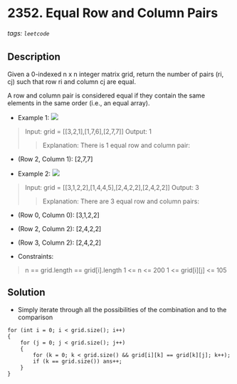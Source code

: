 # 2352. Equal Row and Column Pairs
###### tags: `leetcode`
## Description
Given a 0-indexed n x n integer matrix grid, return the number of pairs (ri, cj) such that row ri and column cj are equal.

A row and column pair is considered equal if they contain the same elements in the same order (i.e., an equal array).

- Example 1:
![](https://assets.leetcode.com/uploads/2022/06/01/ex1.jpg)

>Input: grid = [[3,2,1],[1,7,6],[2,7,7]]
Output: 1
>>Explanation: There is 1 equal row and column pair:
- (Row 2, Column 1): [2,7,7]

- Example 2:
![](https://assets.leetcode.com/uploads/2022/06/01/ex2.jpg)

>Input: grid = [[3,1,2,2],[1,4,4,5],[2,4,2,2],[2,4,2,2]]
Output: 3
>>Explanation: There are 3 equal row and column pairs:
- (Row 0, Column 0): [3,1,2,2]
- (Row 2, Column 2): [2,4,2,2]
- (Row 3, Column 2): [2,4,2,2]

- Constraints:

>n == grid.length == grid[i].length
1 <= n <= 200
1 <= grid[i][j] <= 105

## Solution
- Simply iterate through all the possibilities of the combination and to the comparison
```cpp=
for (int i = 0; i < grid.size(); i++)
{
    for (j = 0; j < grid.size(); j++)
    {
        for (k = 0; k < grid.size() && grid[i][k] == grid[k][j]; k++);
        if (k == grid.size()) ans++;
    }
}
```
